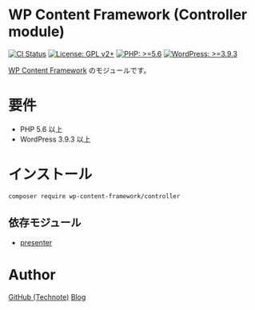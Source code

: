 # WP Content Framework (Controller module)

[![CI Status](https://github.com/wp-content-framework/controller/workflows/CI/badge.svg)](https://github.com/wp-content-framework/controller/actions)
[![License: GPL v2+](https://img.shields.io/badge/License-GPL%20v2%2B-blue.svg)](http://www.gnu.org/licenses/gpl-2.0.html)
[![PHP: >=5.6](https://img.shields.io/badge/PHP-%3E%3D5.6-orange.svg)](http://php.net/)
[![WordPress: >=3.9.3](https://img.shields.io/badge/WordPress-%3E%3D3.9.3-brightgreen.svg)](https://wordpress.org/)

[WP Content Framework](https://github.com/wp-content-framework/core) のモジュールです。

<!-- START doctoc -->
<!-- END doctoc -->

# 要件
- PHP 5.6 以上
- WordPress 3.9.3 以上

# インストール

``` composer require wp-content-framework/controller ```

## 依存モジュール
* [presenter](https://github.com/wp-content-framework/presenter)

# Author

[GitHub (Technote)](https://github.com/technote-space)
[Blog](https://technote.space)
